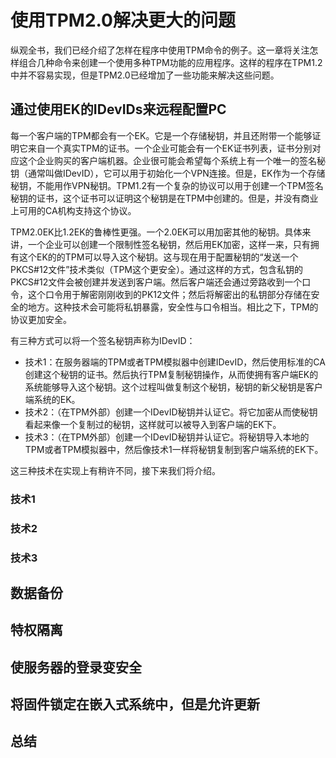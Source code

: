 # 使用TPM2.0解决更大的问题
纵观全书，我们已经介绍了怎样在程序中使用TPM命令的例子。这一章将关注怎样组合几种命令来创建一个使用多种TPM功能的应用程序。这样的程序在TPM1.2中并不容易实现，但是TPM2.0已经增加了一些功能来解决这些问题。

## 通过使用EK的IDevIDs来远程配置PC
每一个客户端的TPM都会有一个EK。它是一个存储秘钥，并且还附带一个能够证明它来自一个真实TPM的证书。一个企业可能会有一个EK证书列表，证书分别对应这个企业购买的客户端机器。企业很可能会希望每个系统上有一个唯一的签名秘钥（通常叫做IDevID），它可以用于初始化一个VPN连接。但是，EK作为一个存储秘钥，不能用作VPN秘钥。TPM1.2有一个复杂的协议可以用于创建一个TPM签名秘钥的证书，这个证书可以证明这个秘钥是在TPM中创建的。但是，并没有商业上可用的CA机构支持这个协议。

TPM2.0EK比1.2EK的鲁棒性更强。一个2.0EK可以用加密其他的秘钥。具体来讲，一个企业可以创建一个限制性签名秘钥，然后用EK加密，这样一来，只有拥有这个EK的的TPM可以导入这个秘钥。这与现在用于配置秘钥的“发送一个PKCS#12文件”技术类似（TPM这个更安全）。通过这样的方式，包含私钥的PKCS#12文件会被创建并发送到客户端。然后客户端还会通过旁路收到一个口令，这个口令用于解密刚刚收到的PK12文件；然后将解密出的私钥部分存储在安全的地方。这种技术会可能将私钥暴露，安全性与口令相当。相比之下，TPM的协议更加安全。

有三种方式可以将一个签名秘钥声称为IDevID：
* 技术1：在服务器端的TPM或者TPM模拟器中创建IDevID，然后使用标准的CA创建这个秘钥的证书。然后执行TPM复制秘钥操作，从而使拥有客户端EK的系统能够导入这个秘钥。这个过程叫做复制这个秘钥，秘钥的新父秘钥是客户端系统的EK。
* 技术2：（在TPM外部）创建一个IDevID秘钥并认证它。将它加密从而使秘钥看起来像一个复制过的秘钥，这样就可以被导入到客户端的EK下。
* 技术3：（在TPM外部）创建一个IDevID秘钥并认证它。将秘钥导入本地的TPM或者TPM模拟器中，然后像技术1一样将秘钥复制到客户端系统的EK下。

这三种技术在实现上有稍许不同，接下来我们将介绍。

### 技术1
### 技术2
### 技术3
## 数据备份
## 特权隔离
## 使服务器的登录变安全
## 将固件锁定在嵌入式系统中，但是允许更新
## 总结

